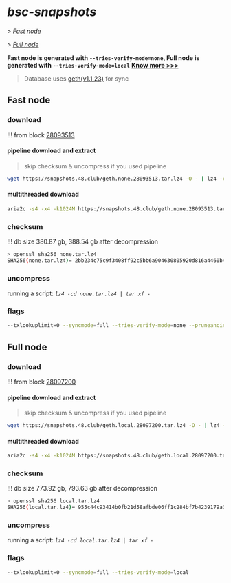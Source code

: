 # *bsc-snapshots*


*\> [Fast node](#fast-node)*

*\> [Full node](#full-node)*

**Fast node is generated with `--tries-verify-mode=none`, Full node is generated with `--tries-verify-mode=local`**
**[Know more >>>](https://github.com/bnb-chain/bsc/pull/926)**

> Database uses [geth(v1.1.23)](https://github.com/bnb-chain/bsc/releases/tag/v1.1.23) for sync


## Fast node

### download

<!-- begin_none -->

!!! from block [28093513](https://bscscan.com/block/28093513)

#### pipeline download and extract
> skip checksum & uncompress if you used pipeline
```bash
wget https://snapshots.48.club/geth.none.28093513.tar.lz4 -O - | lz4 -cd | tar xf -
```

#### multithreaded download

```bash
aria2c -s4 -x4 -k1024M https://snapshots.48.club/geth.none.28093513.tar.lz4 -o none.tar.lz4
```


### checksum

!!! db size 380.87 gb, 388.54 gb after decompression
```bash
> openssl sha256 none.tar.lz4
SHA256(none.tar.lz4)= 2bb234c75c9f3408ff92c5bb6a904630805920d816a4460b4d8181a842d10d40
```

<!-- end_none -->

### uncompress


running a script: _`lz4 -cd none.tar.lz4 | tar xf -`_


### flags


```bash
--txlookuplimit=0 --syncmode=full --tries-verify-mode=none --pruneancient=true --diffblock=5000
```


## Full node


### download

<!-- begin_local -->

!!! from block [28097200](https://bscscan.com/block/28097200)

#### pipeline download and extract
> skip checksum & uncompress if you used pipeline
```bash
wget https://snapshots.48.club/geth.local.28097200.tar.lz4 -O - | lz4 -cd | tar xf -
```

#### multithreaded download

```bash
aria2c -s4 -x4 -k1024M https://snapshots.48.club/geth.local.28097200.tar.lz4 -o local.tar.lz4
```


### checksum

!!! db size 773.92 gb, 793.63 gb after decompression
```bash
> openssl sha256 local.tar.lz4
SHA256(local.tar.lz4)= 955c44c93414b0fb21d58afbde06ff1c284bf7b4239179a32b3ee78382337cd7
```

<!-- end_local -->


### uncompress


running a script: _`lz4 -cd local.tar.lz4 | tar xf -`_


### flags


```bash
--txlookuplimit=0 --syncmode=full --tries-verify-mode=local
```
